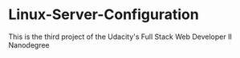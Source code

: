 # Linux-Server-Configuration
This is the third project of the Udacity's Full Stack Web Developer II Nanodegree
